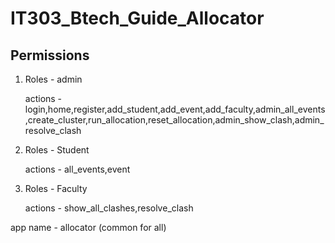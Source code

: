 # IT303_Btech_Guide_Allocator

## Permissions 

1. Roles - admin
   
   actions - login,home,register,add_student,add_event,add_faculty,admin_all_events,create_cluster,run_allocation,reset_allocation,admin_show_clash,admin_resolve_clash

3. Roles - Student
   
   actions - all_events,event

5. Roles - Faculty
   
   actions - show_all_clashes,resolve_clash

app name - allocator (common for all)
